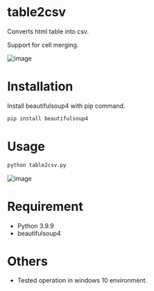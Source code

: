 # table2csv

Converts html table into csv.

Support for cell merging.

![image](https://user-images.githubusercontent.com/3880712/148676791-c5b9a5bd-6346-4643-a44a-a2781125db41.png)


# Installation

Install beautifulsoup4 with pip command.

```bash
pip install beautifulsoup4
```

# Usage
  
```bash
python table2csv.py
```

![image](https://user-images.githubusercontent.com/3880712/148562252-c8ca2486-b265-4818-8f8b-e113b2e5e7b3.png)



# Requirement

* Python 3.9.9
* beautifulsoup4

# Others

* Tested operation in windows 10 environment.

